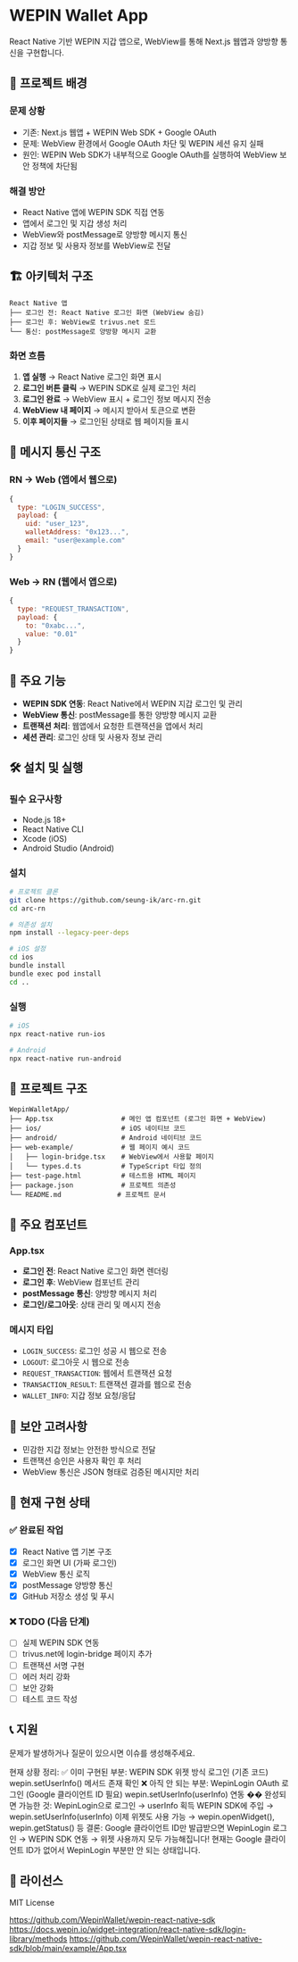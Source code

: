 # WEPIN Wallet App

React Native 기반 WEPIN 지갑 앱으로, WebView를 통해 Next.js 웹앱과 양방향 통신을 구현합니다.

## 🎯 프로젝트 배경

### **문제 상황**

- 기존: Next.js 웹앱 + WEPIN Web SDK + Google OAuth
- 문제: WebView 환경에서 Google OAuth 차단 및 WEPIN 세션 유지 실패
- 원인: WEPIN Web SDK가 내부적으로 Google OAuth를 실행하여 WebView 보안 정책에 차단됨

### **해결 방안**

- React Native 앱에 WEPIN SDK 직접 연동
- 앱에서 로그인 및 지갑 생성 처리
- WebView와 postMessage로 양방향 메시지 통신
- 지갑 정보 및 사용자 정보를 WebView로 전달

## 🏗️ 아키텍처 구조

```
React Native 앱
├── 로그인 전: React Native 로그인 화면 (WebView 숨김)
├── 로그인 후: WebView로 trivus.net 로드
└── 통신: postMessage로 양방향 메시지 교환
```

### **화면 흐름**

1. **앱 실행** → React Native 로그인 화면 표시
2. **로그인 버튼 클릭** → WEPIN SDK로 실제 로그인 처리
3. **로그인 완료** → WebView 표시 + 로그인 정보 메시지 전송
4. **WebView 내 페이지** → 메시지 받아서 토큰으로 변환
5. **이후 페이지들** → 로그인된 상태로 웹 페이지들 표시

## 📱 메시지 통신 구조

### RN → Web (앱에서 웹으로)

```javascript
{
  type: "LOGIN_SUCCESS",
  payload: {
    uid: "user_123",
    walletAddress: "0x123...",
    email: "user@example.com"
  }
}
```

### Web → RN (웹에서 앱으로)

```javascript
{
  type: "REQUEST_TRANSACTION",
  payload: {
    to: "0xabc...",
    value: "0.01"
  }
}
```

## 🚀 주요 기능

- **WEPIN SDK 연동**: React Native에서 WEPIN 지갑 로그인 및 관리
- **WebView 통신**: postMessage를 통한 양방향 메시지 교환
- **트랜잭션 처리**: 웹앱에서 요청한 트랜잭션을 앱에서 처리
- **세션 관리**: 로그인 상태 및 사용자 정보 관리

## 🛠 설치 및 실행

### 필수 요구사항

- Node.js 18+
- React Native CLI
- Xcode (iOS)
- Android Studio (Android)

### 설치

```bash
# 프로젝트 클론
git clone https://github.com/seung-ik/arc-rn.git
cd arc-rn

# 의존성 설치
npm install --legacy-peer-deps

# iOS 설정
cd ios
bundle install
bundle exec pod install
cd ..
```

### 실행

```bash
# iOS
npx react-native run-ios

# Android
npx react-native run-android
```

## 📁 프로젝트 구조

```
WepinWalletApp/
├── App.tsx                 # 메인 앱 컴포넌트 (로그인 화면 + WebView)
├── ios/                    # iOS 네이티브 코드
├── android/                # Android 네이티브 코드
├── web-example/            # 웹 페이지 예시 코드
│   ├── login-bridge.tsx    # WebView에서 사용할 페이지
│   └── types.d.ts          # TypeScript 타입 정의
├── test-page.html          # 테스트용 HTML 페이지
├── package.json            # 프로젝트 의존성
└── README.md              # 프로젝트 문서
```

## 🔧 주요 컴포넌트

### App.tsx

- **로그인 전**: React Native 로그인 화면 렌더링
- **로그인 후**: WebView 컴포넌트 관리
- **postMessage 통신**: 양방향 메시지 처리
- **로그인/로그아웃**: 상태 관리 및 메시지 전송

### 메시지 타입

- `LOGIN_SUCCESS`: 로그인 성공 시 웹으로 전송
- `LOGOUT`: 로그아웃 시 웹으로 전송
- `REQUEST_TRANSACTION`: 웹에서 트랜잭션 요청
- `TRANSACTION_RESULT`: 트랜잭션 결과를 웹으로 전송
- `WALLET_INFO`: 지갑 정보 요청/응답

## 🔐 보안 고려사항

- 민감한 지갑 정보는 안전한 방식으로 전달
- 트랜잭션 승인은 사용자 확인 후 처리
- WebView 통신은 JSON 형태로 검증된 메시지만 처리

## 🚧 현재 구현 상태

### ✅ 완료된 작업

- [x] React Native 앱 기본 구조
- [x] 로그인 화면 UI (가짜 로그인)
- [x] WebView 통신 로직
- [x] postMessage 양방향 통신
- [x] GitHub 저장소 생성 및 푸시

### ❌ TODO (다음 단계)

- [ ] 실제 WEPIN SDK 연동
- [ ] trivus.net에 login-bridge 페이지 추가
- [ ] 트랜잭션 서명 구현
- [ ] 에러 처리 강화
- [ ] 보안 강화
- [ ] 테스트 코드 작성

## 📞 지원

문제가 발생하거나 질문이 있으시면 이슈를 생성해주세요.

현재 상황 정리:
✅ 이미 구현된 부분:
WEPIN SDK 위젯 방식 로그인 (기존 코드)
wepin.setUserInfo() 메서드 존재 확인
❌ 아직 안 되는 부분:
WepinLogin OAuth 로그인 (Google 클라이언트 ID 필요)
wepin.setUserInfo(userInfo) 연동
�� 완성되면 가능한 것:
WepinLogin으로 로그인 → userInfo 획득
WEPIN SDK에 주입 → wepin.setUserInfo(userInfo)
이제 위젯도 사용 가능 → wepin.openWidget(), wepin.getStatus() 등
결론: Google 클라이언트 ID만 발급받으면 WepinLogin 로그인 → WEPIN SDK 연동 → 위젯 사용까지 모두 가능해집니다!
현재는 Google 클라이언트 ID가 없어서 WepinLogin 부분만 안 되는 상태입니다.

## 📄 라이선스

MIT License

https://github.com/WepinWallet/wepin-react-native-sdk
https://docs.wepin.io/widget-integration/react-native-sdk/login-library/methods
https://github.com/WepinWallet/wepin-react-native-sdk/blob/main/example/App.tsx
